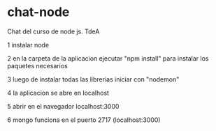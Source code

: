 # chat-node
Chat del curso de node js. TdeA

1 instalar node

2 en la carpeta de la aplicacion ejecutar "npm install" para instalar los paquetes necesarios

3 luego de instalar todas las librerias iniciar con "nodemon"

4 la aplicacion se abre en localhost

5 abrir en el navegador localhost:3000

6 mongo funciona en el puerto 2717 (localhost:3000)

